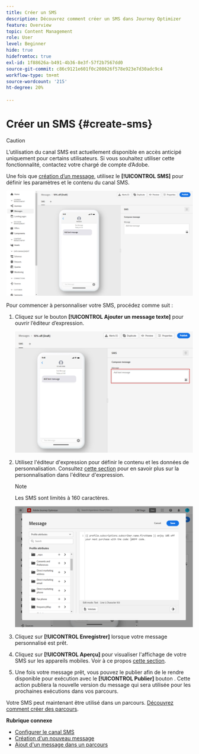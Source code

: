 ```yaml
---
title: Créer un SMS
description: Découvrez comment créer un SMS dans Journey Optimizer
feature: Overview
topic: Content Management
role: User
level: Beginner
hide: true
hidefromtoc: true
exl-id: 1f88626a-b491-4b36-8e3f-57f2b7567dd0
source-git-commit: c86c9121e601f0c208626f578e923e7d30adc9c4
workflow-type: tm+mt
source-wordcount: '215'
ht-degree: 20%

---
```


# Créer un SMS {#create-sms}

>[!CAUTION]
>
> L’utilisation du canal SMS est actuellement disponible en accès anticipé uniquement pour certains utilisateurs. Si vous souhaitez utiliser cette fonctionnalité, contactez votre chargé de compte d’Adobe.

Une fois que [création d’un message](create-message.md), utilisez le **[!UICONTROL SMS]** pour définir les paramètres et le contenu du canal SMS.

![](assets/sms_1.png)

Pour commencer à personnaliser votre SMS, procédez comme suit :

1. Cliquez sur le bouton **[!UICONTROL Ajouter un message texte]** pour ouvrir l’éditeur d’expression.

   ![](assets/sms_3.png)

1. Utilisez l&#39;éditeur d&#39;expression pour définir le contenu et les données de personnalisation. Consultez [cette section](personalization/personalize.md) pour en savoir plus sur la personnalisation dans l&#39;éditeur d&#39;expression.

   >[!NOTE]
   >
   > Les SMS sont limités à 160 caractères.

   ![](assets/sms_2.png)

1. Cliquez sur **[!UICONTROL Enregistrer]** lorsque votre message personnalisé est prêt.

1. Cliquez sur **[!UICONTROL Aperçu]** pour visualiser l&#39;affichage de votre SMS sur les appareils mobiles. Voir à ce propos [cette section](preview.md).

1. Une fois votre message prêt, vous pouvez le publier afin de le rendre disponible pour exécution avec le **[!UICONTROL Publier]** bouton . Cette action publiera la nouvelle version du message qui sera utilisée pour les prochaines exécutions dans vos parcours.

Votre SMS peut maintenant être utilisé dans un parcours. [Découvrez comment créer des parcours](building-journeys/journey-gs.md).

**Rubrique connexe**

* [Configurer le canal SMS](configuration/sms-configuration.md)
* [Création d&#39;un nouveau message](create-message.md)
* [Ajout d&#39;un message dans un parcours](building-journeys/journeys-message.md)
